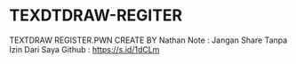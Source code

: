 # TEXDTDRAW-REGITER
TEXTDRAW REGISTER.PWN  CREATE BY Nathan  Note : Jangan Share Tanpa Izin Dari Saya  Github : https://s.id/1dCLm
